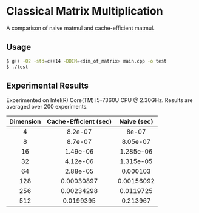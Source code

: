 # Classical Matrix Multiplication

A comparison of naive matmul and cache-efficient matmul.

## Usage

```bash
$ g++ -O2 -std=c++14 -DDIM=<dim_of_matrix> main.cpp -o test
$ ./test
```



## Experimental Results

Experimented on Intel(R) Core(TM) i5-7360U CPU @ 2.30GHz. Results are averaged over 200 experiments.

| Dimension | Cache-Efficient (sec) | Naive (sec) |
| :-------: | :-------------------: | :---------: |
|     4     |        8.2e-07        |    8e-07    |
|     8     |        8.7e-07        |  8.05e-07   |
|    16     |       1.49e-06        |  1.285e-06  |
|    32     |       4.12e-06        |  1.315e-05  |
|    64     |       2.88e-05        |  0.000103   |
|    128    |      0.00030897       | 0.00156092  |
|    256    |      0.00234298       |  0.0119725  |
|    512    |       0.0199395       |  0.213967   |

